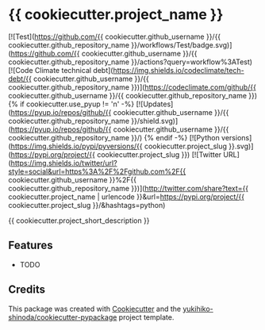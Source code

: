 # {{ cookiecutter.project_name }}

[![Test](https://github.com/{{ cookiecutter.github_username }}/{{ cookiecutter.github_repository_name }}/workflows/Test/badge.svg)](https://github.com/{{ cookiecutter.github_username }}/{{ cookiecutter.github_repository_name }}/actions?query=workflow%3ATest)
[![Code Climate technical debt](https://img.shields.io/codeclimate/tech-debt/{{ cookiecutter.github_username }}/{{ cookiecutter.github_repository_name }})](https://codeclimate.com/github/{{ cookiecutter.github_username }}/{{ cookiecutter.github_repository_name }})
{% if cookiecutter.use_pyup != 'n' -%}
[![Updates](https://pyup.io/repos/github/{{ cookiecutter.github_username }}/{{ cookiecutter.github_repository_name }}/shield.svg)](https://pyup.io/repos/github/{{ cookiecutter.github_username }}/{{ cookiecutter.github_repository_name }}/)
{% endif -%}
[![Python versions](https://img.shields.io/pypi/pyversions/{{ cookiecutter.project_slug }}.svg)](https://pypi.org/project/{{ cookiecutter.project_slug }})
[![Twitter URL](https://img.shields.io/twitter/url?style=social&url=https%3A%2F%2Fgithub.com%2F{{ cookiecutter.github_username }}%2F{{ cookiecutter.github_repository_name }})](http://twitter.com/share?text={{ cookiecutter.project_name | urlencode }}&url=https://pypi.org/project/{{ cookiecutter.project_slug }}/&hashtags=python)

{{ cookiecutter.project_short_description }}

## Features

* TODO

## Credits

This package was created with [Cookiecutter] and the [yukihiko-shinoda/cookiecutter-pypackage] project template.

[Cookiecutter]: https://github.com/audreyr/cookiecutter
[yukihiko-shinoda/cookiecutter-pypackage]: https://github.com/audreyr/cookiecutter-pypackage
